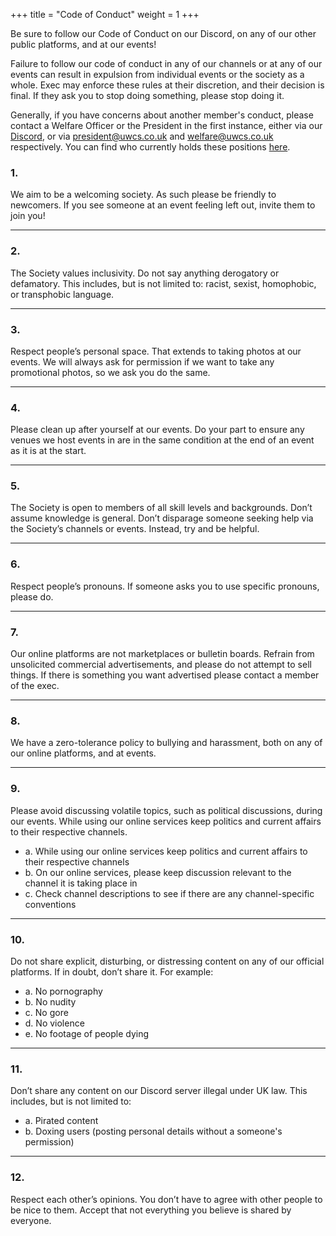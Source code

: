 +++
title = "Code of Conduct"
weight = 1
+++

Be sure to follow our Code of Conduct on our Discord, on any of our other public platforms, and at our events!
<!-- more -->
Failure to follow our code of conduct in any of our channels or at any of our events can result in expulsion from individual events or the society as a whole. Exec may enforce these rules at their discretion, and their decision is final. If they ask you to stop doing something, please stop doing it.

Generally, if you have concerns about another member's conduct, please contact a Welfare Officer or the President in the first instance, either via our [Discord](https://discord.uwcs.uk), or via [president@uwcs.co.uk](mailto:president@uwcs.co.uk) and [welfare@uwcs.co.uk](mailto:welfare@uwcs.co.uk) respectively. You can find who currently holds these positions [here](@/exec/_index.md).


### 1.  
We aim to be a welcoming society. As such please be friendly to newcomers. If you see someone at an event feeling left out, invite them to join you!

---

### 2.  
The Society values inclusivity. Do not say anything derogatory or defamatory. This includes, but is not limited to: racist, sexist, homophobic, or transphobic language.

---

### 3.  
Respect people’s personal space. That extends to taking photos at our events. We will always ask for permission if we want to take any promotional photos, so we ask you do the same.

---

### 4.  
Please clean up after yourself at our events. Do your part to ensure any venues we host events in are in the same condition at the end of an event as it is at the start.

---

### 5.  
The Society is open to members of all skill levels and backgrounds. Don’t assume knowledge is general. Don’t disparage someone seeking help via the Society’s channels or events. Instead, try and be helpful.

---

### 6.  
Respect people’s pronouns. If someone asks you to use specific pronouns, please do.

---

### 7.  
Our online platforms are not marketplaces or bulletin boards. Refrain from unsolicited commercial advertisements, and please do not attempt to sell things. If there is something you want advertised please contact a member of the exec.

---

### 8.  
We have a zero-tolerance policy to bullying and harassment, both on any of our online platforms, and at events.

---

### 9.  
Please avoid discussing volatile topics, such as political discussions, during our events. While using our online services keep politics and current affairs to their respective channels.

- a. While using our online services keep politics and current affairs to their respective channels  
- b. On our online services, please keep discussion relevant to the channel it is taking place in  
- c. Check channel descriptions to see if there are any channel-specific conventions  

---

### 10.  
Do not share explicit, disturbing, or distressing content on any of our official platforms. If in doubt, don’t share it. For example:

- a. No pornography  
- b. No nudity  
- c. No gore  
- d. No violence  
- e. No footage of people dying  

---

### 11.  
Don’t share any content on our Discord server illegal under UK law. This includes, but is not limited to:

- a. Pirated content  
- b. Doxing users (posting personal details without a someone's permission)  

---

### 12.  
Respect each other’s opinions. You don’t have to agree with other people to be nice to them. Accept that not everything you believe is shared by everyone.
